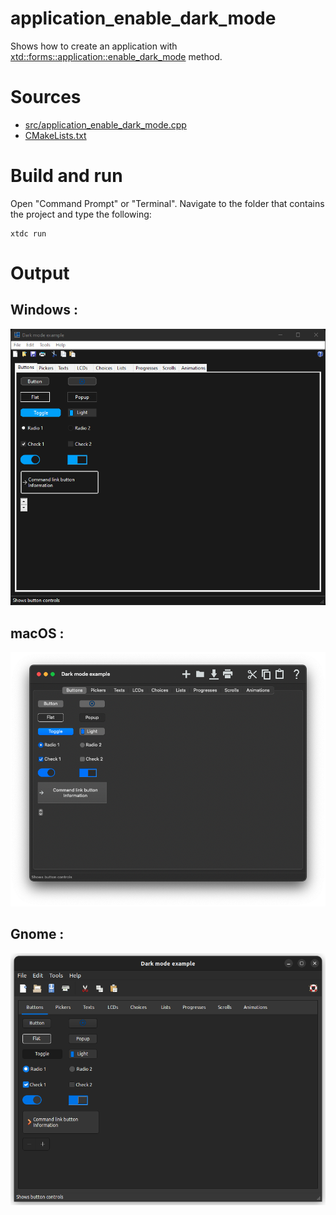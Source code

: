 # application_enable_dark_mode

Shows how to create an application with  [xtd::forms::application::enable_dark_mode](https://codedocs.xyz/gammasoft71/xtd/classxtd_1_1forms_1_1application.html#a055e78c3b5097f08a108c0730360e3b8) method.

# Sources

* [src/application_enable_dark_mode.cpp](src/application_enable_dark_mode.cpp)
* [CMakeLists.txt](CMakeLists.txt)

# Build and run

Open "Command Prompt" or "Terminal". Navigate to the folder that contains the project and type the following:

```shell
xtdc run
```

# Output

## Windows :

![Screenshot](../../../../docs/pictures/examples/application_enable_dark_mode_w.png)

## macOS :

![Screenshot](../../../../docs/pictures/examples/application_enable_dark_mode_m.png)


## Gnome :

![Screenshot](../../../../docs/pictures/examples/application_enable_dark_mode_g.png)
